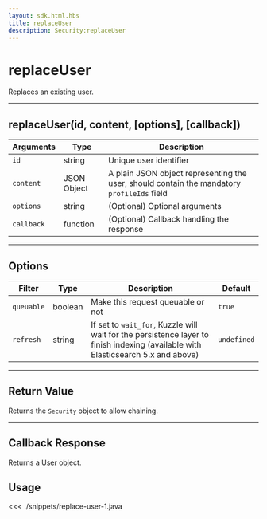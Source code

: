 ```yaml
---
layout: sdk.html.hbs
title: replaceUser
description: Security:replaceUser
---
```


# replaceUser

Replaces an existing user.

---

## replaceUser(id, content, [options], [callback])

| Arguments  | Type        | Description                                                                                |
| ---------- | ----------- | ------------------------------------------------------------------------------------------ |
| `id`       | string      | Unique user identifier                                                                     |
| `content`  | JSON Object | A plain JSON object representing the user, should contain the mandatory `profileIds` field |
| `options`  | string      | (Optional) Optional arguments                                                              |
| `callback` | function    | (Optional) Callback handling the response                                                  |

---

## Options

| Filter     | Type    | Description                                                                                                                      | Default     |
| ---------- | ------- | -------------------------------------------------------------------------------------------------------------------------------- | ----------- |
| `queuable` | boolean | Make this request queuable or not                                                                                                | `true`      |
| `refresh`  | string  | If set to `wait_for`, Kuzzle will wait for the persistence layer to finish indexing (available with Elasticsearch 5.x and above) | `undefined` |

---

## Return Value

Returns the `Security` object to allow chaining.

---

## Callback Response

Returns a [User](/sdk/android/3/user) object.

## Usage

<<< ./snippets/replace-user-1.java
